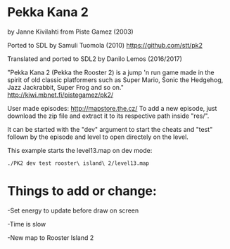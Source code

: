 # Pekka Kana 2
by Janne Kivilahti from Piste Gamez (2003)

Ported to SDL by Samuli Tuomola (2010)
https://github.com/stt/pk2

Translated and ported to SDL2 by Danilo Lemos (2016/2017)

"Pekka Kana 2 (Pekka the Rooster 2) is a jump 'n run game made in the spirit of old classic platformers such as Super Mario, Sonic the Hedgehog, Jazz Jackrabbit, Super Frog and so on."
http://kiwi.mbnet.fi/pistegamez/pk2/

User made episodes:
http://mapstore.the.cz/
To add a new episode, just download the zip file and extract it to its respective path inside "res/".

It can be started with the "dev" argument to start the
cheats and "test" follown by the episode and level to
open directely on the level.

This example starts the level13.map on dev mode:
```
./PK2 dev test rooster\ island\ 2/level13.map
```

# Things to add or change:
 -Set energy to update before draw on screen

 -Time is slow

 -New map to Rooster Island 2
